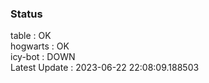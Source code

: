 ### Status


table : OK  
hogwarts : OK  
icy-bot : DOWN  
Latest Update : 2023-06-22 22:08:09.188503
